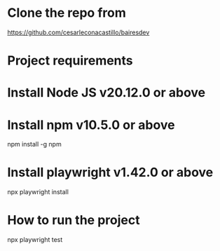 # Clone the repo from 
https://github.com/cesarleconacastillo/bairesdev

# Project requirements
# Install Node JS v20.12.0 or above
# Install npm v10.5.0 or above
npm install -g npm
# Install playwright v1.42.0 or above
npx playwright install

# How to run the project
npx playwright test

